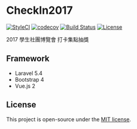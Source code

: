 # CheckIn2017
[![StyleCI](https://github.styleci.io/repos/96743786/shield?branch=2017)](https://github.styleci.io/repos/96743786?branch=2017)
[![codecov](https://codecov.io/gh/HackerSir/CheckIn/branch/2017/graph/badge.svg)](https://codecov.io/gh/HackerSir/CheckIn/branch/2017)
[![Build Status](https://api.travis-ci.org/HackerSir/CheckIn.svg?branch=2017)](https://travis-ci.org/HackerSir/CheckIn)
[![License](https://img.shields.io/github/license/HackerSir/CheckIn.svg)](https://raw.githubusercontent.com/HackerSir/CheckIn/master/LICENSE)

2017 學生社團博覽會 打卡集點抽獎

## Framework
- Laravel 5.4
- Bootstrap 4
- Vue.js 2

## License
This project is open-source under the [MIT license](http://opensource.org/licenses/MIT).
